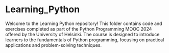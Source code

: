 
# Learning_Python


Welcome to the Learning Python repository! This folder contains code and exercises completed as part of the Python Programming MOOC 2024 offered by the University of Helsinki. The course is designed to introduce learners to the fundamentals of Python programming, focusing on practical applications and problem-solving techniques.

